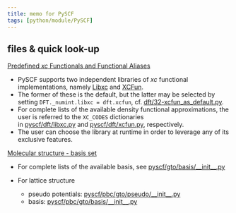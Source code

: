 ```yaml
---
title: memo for PySCF
tags: [python/module/PySCF]
---
```



## files & quick look-up

[Predefined _xc_ Functionals and Functional Aliases](https://pyscf.org/user/dft.html#predefined-xc-functionals-and-functional-aliases "Permalink to this heading")

- PySCF supports two independent libraries of _xc_ functional implementations, namely [Libxc](https://www.tddft.org/programs/libxc/) and [XCFun](https://xcfun.readthedocs.io/en/latest/).
- The former of these is the default, but the latter may be selected by setting `DFT._numint.libxc = dft.xcfun`, cf. [dft/32-xcfun_as_default.py](https://github.com/pyscf/pyscf/blob/master/examples/dft/32-xcfun_as_default.py).
- For complete lists of the available density functional approximations, the user is referred to the `XC_CODES` dictionaries in [pyscf/dft/libxc.py](https://github.com/pyscf/pyscf/blob/master/pyscf/dft/libxc.py) and [pyscf/dft/xcfun.py](https://github.com/pyscf/pyscf/blob/master/pyscf/dft/xcfun.py), respectively.
- The user can choose the library at runtime in order to leverage any of its exclusive features.

[Molecular structure - basis set](https://pyscf.org/user/gto.html#basis-set)
- For complete lists of the available basis, see [pyscf/gto/basis/\_\_init\_\_.py](https://github.com/pyscf/pyscf/blob/master/pyscf/gto/basis/__init__.py)

- For lattice structure
	- pseudo potentials: [pyscf/pbc/gto/pseudo/\_\_init\_\_.py](https://github.com/pyscf/pyscf/blob/master/pyscf/pbc/gto/pseudo/__init__.py)
	- basis: [pyscf/pbc/gto/basis/\_\_init\_\_.py](https://github.com/pyscf/pyscf/blob/master/pyscf/pbc/gto/basis/__init__.py)
















